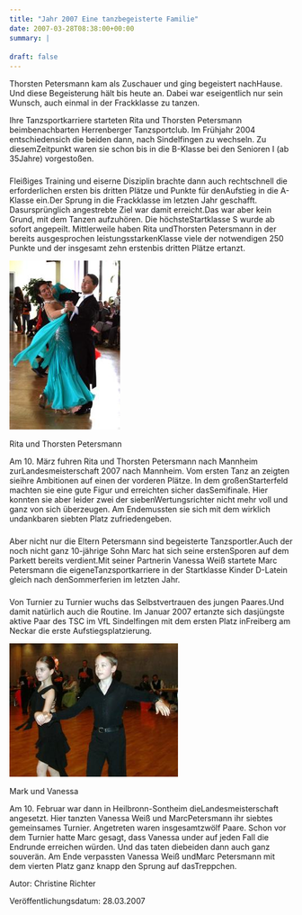 ```yaml
---
title: "Jahr 2007 Eine tanzbegeisterte Familie"
date: 2007-03-28T08:38:00+00:00
summary: |
    
draft: false
---
```


Thorsten Petersmann kam als Zuschauer und ging begeistert nachHause. Und diese Begeisterung hält bis heute an. Dabei war eseigentlich nur sein Wunsch, auch einmal in der Frackklasse zu tanzen.

Ihre Tanzsportkarriere starteten Rita und Thorsten Petersmann beimbenachbarten Herrenberger Tanzsportclub. Im Frühjahr 2004 entschiedensich die beiden dann, nach Sindelfingen zu wechseln. Zu diesemZeitpunkt waren sie schon bis in die B-Klasse bei den Senioren I (ab 35Jahre) vorgestoßen.

### 

Fleißiges Training und eiserne Disziplin brachte dann auch rechtschnell die erforderlichen ersten bis dritten Plätze und Punkte für denAufstieg in die A-Klasse ein.Der Sprung in die Frackklasse im letzten Jahr geschafft. Dasursprünglich angestrebte Ziel war damit erreicht.Das war aber kein Grund, mit dem Tanzen aufzuhören. Die höchsteStartklasse S wurde ab sofort angepeilt. Mittlerweile haben Rita undThorsten Petersmann in der bereits ausgesprochen leistungsstarkenKlasse viele der notwendigen 250 Punkte und der insgesamt zehn erstenbis dritten Plätze ertanzt.

![](070328_1_1.jpg)

Rita und Thorsten Petersmann

Am 10. März fuhren Rita und Thorsten Petersmann nach Mannheim zurLandesmeisterschaft 2007 nach Mannheim. Vom ersten Tanz an zeigten sieihre Ambitionen auf einen der vorderen Plätze. In dem großenStarterfeld machten sie eine gute Figur und erreichten sicher dasSemifinale. Hier konnten sie aber leider zwei der siebenWertungsrichter nicht mehr voll und ganz von sich überzeugen. Am Endemussten sie sich mit dem wirklich undankbaren siebten Platz zufriedengeben.

### 

Aber nicht nur die Eltern Petersmann sind begeisterte Tanzsportler.Auch der noch nicht ganz 10-jährige Sohn Marc hat sich seine erstenSporen auf dem Parkett bereits verdient.Mit seiner Partnerin Vanessa Weiß startete Marc Petersmann die eigeneTanzsportkarriere in der Startklasse Kinder D-Latein gleich nach denSommerferien im letzten Jahr.

### 

Von Turnier zu Turnier wuchs das Selbstvertrauen des jungen Paares.Und damit natürlich auch die Routine. Im Januar 2007 ertanzte sich dasjüngste aktive Paar des TSC im VfL Sindelfingen mit dem ersten Platz inFreiberg am Neckar die erste Aufstiegsplatzierung.

![](070328_1_2.jpg)

Mark und Vanessa

Am 10. Februar war dann in Heilbronn-Sontheim dieLandesmeisterschaft angesetzt. Hier tanzten Vanessa Weiß und MarcPetersmann ihr siebtes gemeinsames Turnier. Angetreten waren insgesamtzwölf Paare. Schon vor dem Turnier hatte Marc gesagt, dass Vanessa under auf jeden Fall die Endrunde erreichen würden. Und das taten diebeiden dann auch ganz souverän. Am Ende verpassten Vanessa Weiß undMarc Petersmann mit dem vierten Platz ganz knapp den Sprung auf dasTreppchen.

Autor: Christine Richter

Veröffentlichungsdatum: 28.03.2007


